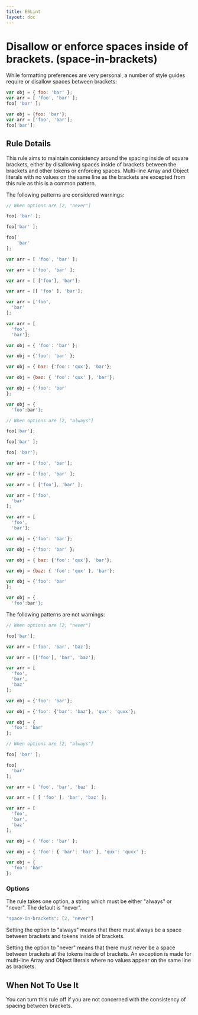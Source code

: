```yaml
---
title: ESLint
layout: doc
---
```

<!-- Note: No pull requests accepted for this file. See README.md in the root directory for details. -->
# Disallow or enforce spaces inside of brackets. (space-in-brackets)

While formatting preferences are very personal, a number of style guides require or disallow spaces between brackets:

```js
var obj = { foo: 'bar' };
var arr = [ 'foo', 'bar' ];
foo[ 'bar' ];

var obj = {foo: 'bar'};
var arr = ['foo', 'bar'];
foo['bar'];
```

## Rule Details

This rule aims to maintain consistency around the spacing inside of square brackets, either by disallowing spaces inside of brackets between the brackets and other tokens or enforcing spaces. Multi-line Array and Object literals with no values on the same line as the brackets are excepted from this rule as this is a common pattern.

The following patterns are considered warnings:

```js
// When options are [2, "never"]

foo[ 'bar' ];

foo['bar' ];

foo[
    'bar'
];

var arr = [ 'foo', 'bar' ];

var arr = ['foo', 'bar' ];

var arr = [ ['foo'], 'bar'];

var arr = [[ 'foo' ], 'bar'];

var arr = ['foo', 
  'bar' 
];

var arr = [
  'foo', 
  'bar'];

var obj = { 'foo': 'bar' };

var obj = {'foo': 'bar' };

var obj = { baz: {'foo': 'qux'}, 'bar'};

var obj = {baz: { 'foo': 'qux' }, 'bar'};

var obj = {'foo': 'bar' 
};

var obj = {
  'foo':bar'};

// When options are [2, "always"]

foo['bar'];

foo['bar' ];

foo[ 'bar'];

var arr = ['foo', 'bar'];

var arr = ['foo', 'bar' ];

var arr = [ ['foo'], 'bar' ];

var arr = ['foo', 
  'bar' 
];

var arr = [
  'foo', 
  'bar'];

var obj = {'foo': 'bar'};

var obj = {'foo': 'bar' };

var obj = { baz: {'foo': 'qux'}, 'bar'};

var obj = {baz: { 'foo': 'qux' }, 'bar'};

var obj = {'foo': 'bar' 
};

var obj = {
  'foo':bar'};

```

The following patterns are not warnings:

```js
// When options are [2, "never"]

foo['bar'];

var arr = ['foo', 'bar', 'baz'];

var arr = [['foo'], 'bar', 'baz'];

var arr = [
  'foo', 
  'bar', 
  'baz'
];

var obj = {'foo': 'bar'};

var obj = {'foo': {'bar': 'baz'}, 'qux': 'quxx'};

var obj = {
  'foo': 'bar'
};

// When options are [2, "always"]

foo[ 'bar' ];

foo[
  'bar' 
];

var arr = [ 'foo', 'bar', 'baz' ];

var arr = [ [ 'foo' ], 'bar', 'baz' ];

var arr = [
  'foo', 
  'bar', 
  'baz'
];

var obj = { 'foo': 'bar' };

var obj = { 'foo': { 'bar': 'baz' }, 'qux': 'quxx' };

var obj = {
  'foo': 'bar'
};
```

### Options

The rule takes one option, a string which must be either "always" or "never". The default is "never".

```js
"space-in-brackets": [2, "never"]
```

Setting the option to "always" means that there must always be a space between brackets and tokens inside of brackets.

Setting the option to "never" means that there must never be a space between brackets at the tokens inside of brackets. An exception is made for multi-line Array and Object literals where no values appear on the same line as brackets.

## When Not To Use It

You can turn this rule off if you are not concerned with the consistency of spacing between brackets.
